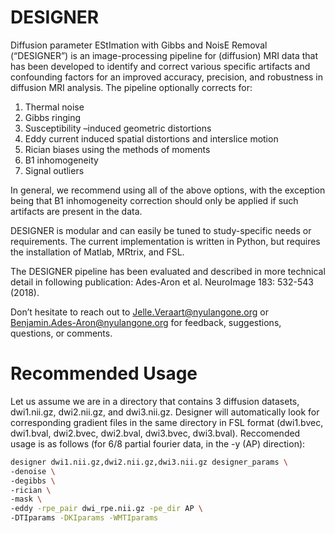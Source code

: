 # DESIGNER
Diffusion parameter EStImation with Gibbs and NoisE Removal (“DESIGNER”) is an image-processing pipeline for (diffusion) MRI data that has been developed to identify and correct various specific artifacts and confounding factors for an improved accuracy, precision, and robustness in diffusion MRI analysis.  The pipeline optionally corrects for:

1.   Thermal noise
2.   Gibbs ringing
3.   Susceptibility –induced geometric distortions
4.   Eddy current induced spatial distortions and interslice motion
5.   Rician biases using the methods of moments
6.   B1 inhomogeneity
7.   Signal outliers

In general, we recommend using all of the above options, with the exception being that B1 inhomogeneity correction should only be applied if such artifacts are present in the data.

DESIGNER is modular and can easily be tuned to study-specific needs or requirements.  The current implementation is written in Python, but requires the installation of Matlab, MRtrix, and FSL.

The DESIGNER pipeline has been evaluated and described in more technical detail in following publication: Ades-Aron et al. NeuroImage 183: 532-543 (2018).  

Don’t hesitate to reach out to Jelle.Veraart@nyulangone.org or Benjamin.Ades-Aron@nyulangone.org for feedback, suggestions, questions, or comments.

# Recommended Usage 
Let us assume we are in a directory that contains 3 diffusion datasets, dwi1.nii.gz, dwi2.nii.gz, and dwi3.nii.gz. Designer will automatically look for corresponding gradient files in the same directory in FSL format (dwi1.bvec, dwi1.bval, dwi2.bvec, dwi2.bval, dwi3.bvec, dwi3.bval). Reccomended usage is as follows (for 6/8 partial fourier data, in the -y (AP) direction):

```bash
designer dwi1.nii.gz,dwi2.nii.gz,dwi3.nii.gz designer_params \
-denoise \
-degibbs \
-rician \
-mask \
-eddy -rpe_pair dwi_rpe.nii.gz -pe_dir AP \
-DTIparams -DKIparams -WMTIparams 
```
